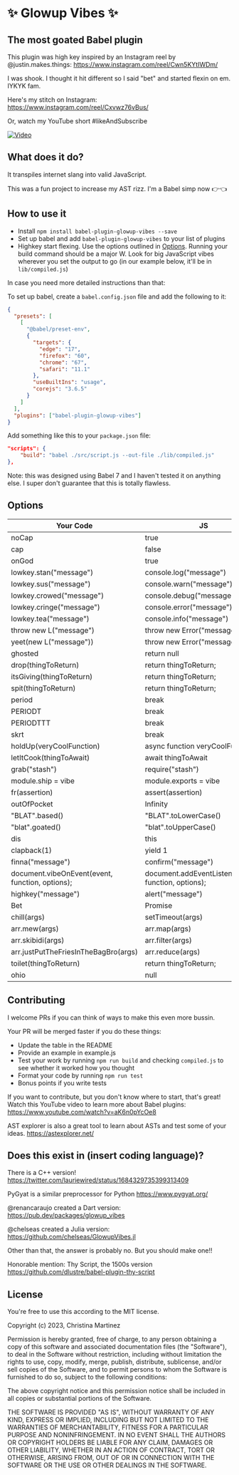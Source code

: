# ✨ Glowup Vibes ✨

## The most goated Babel plugin

This plugin was high key inspired by an Instagram reel by @justin.makes.things: <https://www.instagram.com/reel/Cwn5KYtIWDm/>

I was shook. I thought it hit different so I said "bet" and started flexin on em. IYKYK fam.

Here's my stitch on Instagram: <https://www.instagram.com/reel/Cxvwz76vBus/>

Or, watch my YouTube short #likeAndSubscribe

[![Video](https://img.youtube.com/vi/vgcbwv_3WDU/hqdefault.jpg)](https://www.youtube.com/watch?v=vgcbwv_3WDU)

## What does it do?

It transpiles internet slang into valid JavaScript.

This was a fun project to increase my AST rizz. I'm a Babel simp now 👉👈

## How to use it

- Install `npm install babel-plugin-glowup-vibes --save`
- Set up babel and add `babel-plugin-glowup-vibes` to your list of plugins
- Highkey start flexing. Use the options outlined in [Options](#options). Running your build command should be a major W. Look for big JavaScript vibes wherever you set the output to go (in our example below, it'll be in `lib/compiled.js`)

In case you need more detailed instructions than that:

To set up babel, create a `babel.config.json` file and add the following to it:

```json
{
  "presets": [
    [
      "@babel/preset-env",
      {
        "targets": {
          "edge": "17",
          "firefox": "60",
          "chrome": "67",
          "safari": "11.1"
        },
        "useBuiltIns": "usage",
        "corejs": "3.6.5"
      }
    ]
  ],
  "plugins": ["babel-plugin-glowup-vibes"]
}
```

Add something like this to your `package.json` file:

```json
"scripts": {
    "build": "babel ./src/script.js --out-file ./lib/compiled.js"
},
```

Note: this was designed using Babel 7 and I haven't tested it on anything else. I super don't guarantee that this is totally flawless.

## Options

| Your Code                                       | JS                                                   |
|-------------------------------------------------|------------------------------------------------------|
| noCap                                           | true                                                 |
| cap                                             | false                                                |
| onGod                                           | true                                                 |
| lowkey.stan("message")                          | console.log("message")                               |
| lowkey.sus("message")                           | console.warn("message")                              |
| lowkey.crowed("message")                        | console.debug("message")                             |
| lowkey.cringe("message")                        | console.error("message")                             |
| lowkey.tea("message")                           | console.info("message")                              |
| throw new L("message")                          | throw new Error("message")                           |
| yeet(new L("message"))                          | throw new Error("message")                           |
| ghosted                                         | return null                                          |
| drop(thingToReturn)                             | return thingToReturn;                                |
| itsGiving(thingToReturn)                        | return thingToReturn;                                |
| spit(thingToReturn)                             | return thingToReturn;                                |
| period                                          | break                                                |
| PERIODT                                         | break                                                |
| PERIODTTT                                       | break                                                |
| skrt                                            | break                                                |
| holdUp(veryCoolFunction)                        | async function veryCoolFunction()                    |
| letItCook(thingToAwait)                         | await thingToAwait                                   |
| grab("stash")                                   | require("stash")                                     |
| module.ship = vibe                              | module.exports = vibe                                |
| fr(assertion)                                   | assert(assertion)                                    |
| outOfPocket                                     | Infinity                                             |
| "BLAT".based()                                  | "BLAT".toLowerCase()                                 |
| "blat".goated()                                 | "blat".toUpperCase()                                 |
| dis                                             | this                                                 |
| clapback(1)                                     | yield 1                                              |
| finna("message")                                | confirm("message")                                   |
| document.vibeOnEvent(event, function, options); | document.addEventListener(event, function, options); |
| highkey("message")                              | alert("message")                                                    |
| Bet                                             | Promise                                              |
| chill(args)                                     | setTimeout(args)                                     |
| arr.mew(args)                                   | arr.map(args)                                        |
| arr.skibidi(args)                               | arr.filter(args)                                     |
| arr.justPutTheFriesInTheBagBro(args)            | arr.reduce(args)                                     |
| toilet(thingToReturn)                           | return thingToReturn;                                |
| ohio                                            | null                                                 |

## Contributing

I welcome PRs if you can think of ways to make this even more bussin.

Your PR will be merged faster if you do these things:

- Update the table in the README
- Provide an example in example.js
- Test your work by running `npm run build` and checking `compiled.js` to see whether it worked how you thought
- Format your code by running `npm run test`
- Bonus points if you write tests

If you want to contribute, but you don't know where to start, that's great! Watch this YouTube video to learn more about Babel plugins: <https://www.youtube.com/watch?v=aK6n0pYcOe8>

AST explorer is also a great tool to learn about ASTs and test some of your ideas. <https://astexplorer.net/>

## Does this exist in (insert coding language)?

There is a C++ version! <https://twitter.com/lauriewired/status/1684329735399313409>

PyGyat is a similar preprocessor for Python <https://www.pygyat.org/>

@renancaraujo created a Dart version: <https://pub.dev/packages/glowup_vibes>

@chelseas created a Julia version: <https://github.com/chelseas/GlowupVibes.jl>

Other than that, the answer is probably no. But you should make one!!

Honorable mention: Thy Script, the 1500s version <https://github.com/dlustre/babel-plugin-thy-script>

## License

You're free to use this according to the MIT license.

Copyright (c) 2023, Christina Martinez

Permission is hereby granted, free of charge, to any person obtaining a copy
of this software and associated documentation files (the "Software"), to deal
in the Software without restriction, including without limitation the rights
to use, copy, modify, merge, publish, distribute, sublicense, and/or sell
copies of the Software, and to permit persons to whom the Software is
furnished to do so, subject to the following conditions:

The above copyright notice and this permission notice shall be included in all
copies or substantial portions of the Software.

THE SOFTWARE IS PROVIDED "AS IS", WITHOUT WARRANTY OF ANY KIND, EXPRESS OR
IMPLIED, INCLUDING BUT NOT LIMITED TO THE WARRANTIES OF MERCHANTABILITY,
FITNESS FOR A PARTICULAR PURPOSE AND NONINFRINGEMENT. IN NO EVENT SHALL THE
AUTHORS OR COPYRIGHT HOLDERS BE LIABLE FOR ANY CLAIM, DAMAGES OR OTHER
LIABILITY, WHETHER IN AN ACTION OF CONTRACT, TORT OR OTHERWISE, ARISING FROM,
OUT OF OR IN CONNECTION WITH THE SOFTWARE OR THE USE OR OTHER DEALINGS IN THE
SOFTWARE.
